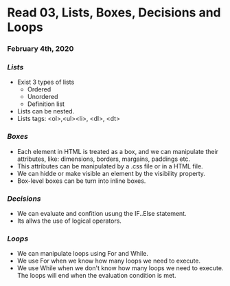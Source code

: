 # Read 03, Lists, Boxes, Decisions and Loops

### February 4th, 2020

### _Lists_
 * Exist 3 types of lists
    * Ordered
    * Unordered
    * Definition list
 * Lists can be nested.
 * Lists tags: &lt;ol&gt;,&lt;ul&gt;&lt;li&gt;, &lt;dl&gt;, &lt;dt&gt;

### _Boxes_
 * Each element in HTML is treated as a box, and we can manipulate their attributes, like: dimensions, borders, margains, paddings etc.
 * This attributes can be manipulated by a .css file or in a HTML file.
 * We can hidde or make visible an element by the visibility property.
 * Box-level boxes can be turn into inline boxes.

### _Decisions_
* We can evaluate and confition usung the IF..Else statement.
* Its allws the use of logical operators.

### _Loops_
 * We can manipulate loops using For and While.
 * We use For when we know how many loops we need to execute.
 * We use While when we don't know how many loops we need to execute. The loops will end when the evaluation condition is met.

